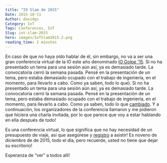 ```yaml
---
title: "IO Slam de 2015"
Date: 2015-10-11
Author: davidgs
Category: IoT
Tags: Conferences, IoT
Slug: iot-slam-2015
hero: images/IoTSlam2015-2.png
reading_time: 2 minutes
---
```


En caso de que no haya oído hablar de él, sin embargo, no va a ser una gran conferencia virtual de la IO este año denominado [IO Golpe '15](http://iotslam.com). Si no ha presentado un tema para una sesión aún así, ya es demasiado tarde. La convocatoria cerró la semana pasada. Pensé en la presentación de un tema, pero estaba demasiado ocupado con el trabajo de ingeniería, en el momento, para llevarlo a cabo. Como ya saben, todo lo que). Si no ha presentado un tema para una sesión aún así, ya es demasiado tarde. La convocatoria cerró la semana pasada. Pensé en la presentación de un tema, pero estaba demasiado ocupado con el trabajo de ingeniería, en el momento, para llevarlo a cabo. Como ya saben, todo lo que [cambiado](/posts/category/work/a-shock-to-the-system/). Y a continuación, los organizadores de la conferencia llamaron y me pidieron que hiciera una charla invitada, por lo que parece que voy a estar hablando en ella después de todo!

Es una conferencia virtual, lo que significa que no hay necesidad de un presupuesto de viaje, así que asegúrese y [registro](http://iotslam.com/register-now) a asistir! Es noveno de diciembre de de 2015, todo el día, pero recuerde, usted no tiene que dejar su escritorio!

Esperanza de “ver" a todos allí!
